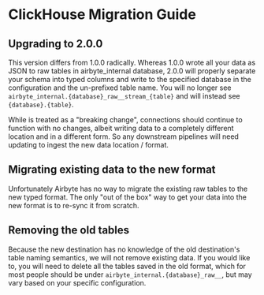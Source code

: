 # ClickHouse Migration Guide

## Upgrading to 2.0.0

This version differs from 1.0.0 radically. Whereas 1.0.0 wrote all your data
as JSON to raw tables in airbyte_internal database, 2.0.0 will properly separate
your schema into typed columns and write to the specified database in the
configuration and the un-prefixed table name. You will no longer see
`airbyte_internal.{database}_raw__stream_{table}` and will instead see
`{database}.{table}`.

While is treated as a "breaking change", connections should continue to function
with no changes, albeit writing data to a completely different location and in a
different form. So any downstream pipelines will need updating to ingest the new
data location / format.

## Migrating existing data to the new format

Unfortunately Airbyte has no way to migrate the existing raw tables to the new
typed format. The only "out of the box" way to get your data into the new format
is to re-sync it from scratch.

## Removing the old tables

Because the new destination has no knowledge of the old destination's table
naming semantics, we will not remove existing data. If you would like to, you
will need to delete all the tables saved in the old format, which for most
people should be under `airbyte_internal.{database}_raw__`, but may vary based
on your specific configuration.